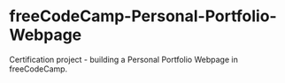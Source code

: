 # freeCodeCamp-Personal-Portfolio-Webpage
Certification project - building a Personal Portfolio Webpage in freeCodeCamp.
